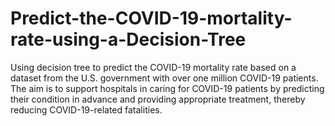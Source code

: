 # Predict-the-COVID-19-mortality-rate-using-a-Decision-Tree
 Using decision tree to predict the COVID-19 mortality rate based on a dataset from the U.S. government with over one million COVID-19 patients. The aim is to support hospitals in caring for COVID-19 patients by predicting their condition in advance and providing appropriate treatment, thereby reducing COVID-19-related fatalities.
